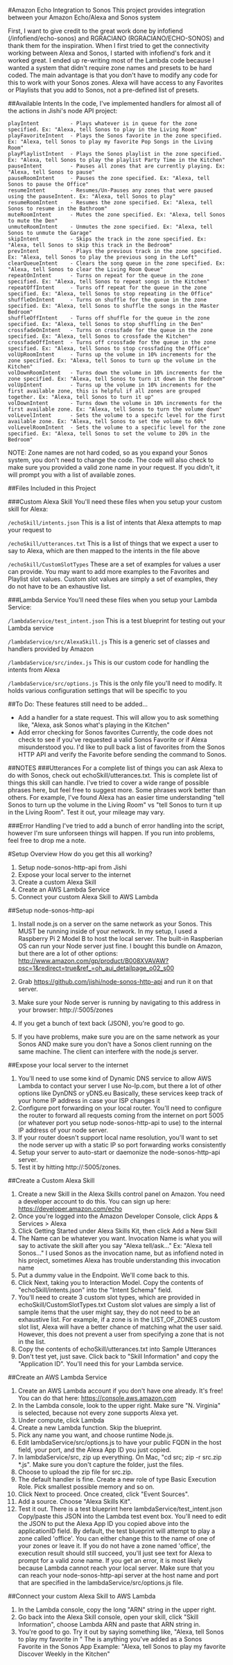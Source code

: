 #Amazon Echo Integration to Sonos
This project provides integration between your Amazon Echo/Alexa and Sonos system

First, I want to give credit to the great work done by infofiend (/infofiend/echo-sonos) and RGRACIANO (RGRACIANO/ECHO-SONOS) and thank them for the inspiration.
When I first tried to get the connectivity working between Alexa and Sonos, I started with infofiend's fork and it worked great.  I ended up re-writing
most of the Lambda code because I wanted a system that didn't require zone names and presets to be hard coded. The main advantage is that you don't have
to modify any code for this to work with your Sonos zones. Alexa will have access to any Favorites or Playlists that you add to Sonos, not a pre-defined
list of presets.

##Available Intents
In the code, I've implemented handlers for almost all of the actions in Jishi's node API project:

    playIntent          - Plays whatever is in queue for the zone specified. Ex: "Alexa, tell Sonos to play in the Living Room"
    playFavoriteIntent  - Plays the Sonos favorite in the zone specified. Ex: "Alexa, tell Sonos to play my favorite Pop Songs in the Living Room"
    playPlaylistIntent  - Plays the Sonos playlist in the zone specified. Ex: "Alexa, tell Sonos to play the playlist Party Time in the Kitchen"
    pauseIntent         - Pauses all zones that are currently playing. Ex: "Alexa, tell Sonos to pause"
    pauseRoomIntent     - Pauses the zone specified. Ex: "Alexa, tell Sonos to pause the Office"
    resumeIntent        - Resumes/Un-Pauses any zones that were paused using the pauseIntent. Ex: "Alexa, tell Sonos to play"
    resumeRoomIntent    - Resumes the zone specified. Ex: "Alexa, tell Sonos to resume in the Bathroom"
    muteRoomIntent      - Mutes the zone specified. Ex: "Alexa, tell Sonos to mute the Den"
    unmuteRoomIntent    - Unmutes the zone specified. Ex: "Alexa, tell Sonos to unmute the Garage"
    skipIntent          - Skips the track in the zone specified. Ex: "Alexa, tell Sonos to skip this track in the Bedroom"
    prevIntent          - Plays the previous track in the zone specified. Ex: "Alexa, tell Sonos to play the previous song in the Loft"
    clearQueueIntent    - Clears the song queue in the zone specified. Ex: "Alexa, tell Sonos to clear the Living Room Queue"
    repeatOnIntent      - Turns on repeat for the queue in the zone specified. Ex: "Alexa, tell Sonos to repeat songs in the Kitchen"
    repeatOffIntent     - Turns off repeat for the queue in the zone specified. Ex: "Alexa, tell Sonos to stop repeating in the Office"
    shuffleOnIntent     - Turns on shuffle for the queue in the zone specified. Ex: "Alexa, tell Sonos to shuffle the songs in the Master Bedroom"
    shuffleOffIntent    - Turns off shuffle for the queue in the zone specified. Ex: "Alexa, tell Sonos to stop shuffling in the Den"
    crossfadeOnIntent   - Turns on crossfade for the queue in the zone specified. Ex: "Alexa, tell Sonos to crossfade the Kitchen"
    crossfadeOffIntent  - Turns off crossfade for the queue in the zone specified. Ex: "Alexa, tell Sonos to stop crossfading the Office"
    volUpRoomIntent     - Turns up the volume in 10% increments for the zone specified. Ex: "Alexa, tell Sonos to turn up the volume in the Kitchen"
    volDownRoomIntent   - Turns down the volume in 10% increments for the zone specified. Ex: "Alexa, tell Sonos to turn it down in the Bedroom"
    volUpIntent         - Turns up the volume in 10% increments for the first available zone, this is helpful if all zones are grouped together. Ex: "Alexa, tell Sonos to turn it up"
    volDownIntent       - Turns down the volume in 10% increments for the first available zone. Ex: "Alexa, tell Sonos to turn the volume down"
    volLevelIntent      - Sets the volume to a specifc level for the first available zone. Ex: "Alexa, tell Sonos to set the volume to 60%"
    volLevelRoomIntent  - Sets the volume to a specific level for the zone specified. Ex: "Alexa, tell Sonos to set the volume to 20% in the Bedroom"

NOTE: Zone names are not hard coded, so as you expand your Sonos system, you don't need to change the code. The code will also
      check to make sure you provided a valid zone name in your request. If you didn't, it will prompt you with a list of available zones.

##Files Included in this Project

###Custom Alexa Skill
You'll need these files when you setup your custom skill for Alexa:

`/echoSkill/intents.json`       This is a list of intents that Alexa attempts to map your request to

`/echoSkill/utterances.txt`     This is a list of things that we expect a user to say to Alexa, which are then mapped to the intents in the file above

`/echoSkill/CustomSlotTypes`    These are a set of examples for values a user can provide. You may want to add more examples to the Favorites and Playlist slot values.
                                Custom slot values are simply a set of examples, they do not have to be an exhaustive list.

###Lambda Service
You'll need these files when you setup your Lambda Service:

`/lambdaService/test_intent.json`   This is a test blueprint for testing out your Lambda service

`/lambdaService/src/AlexaSkill.js`  This is a generic set of classes and handlers provided by Amazon

`/lambdaService/src/index.js`       This is our custom code for handling the intents from Alexa

`/lambdaService/src/options.js`     This is the only file you'll need to modify. It holds various configuration settings that will be specific to you

##To Do:
These features still need to be added...

- Add a handler for a state request. This will allow you to ask something like, "Alexa, ask Sonos what's playing in the Kitchen"
- Add error checking for Sonos favorites
    Currently, the code does not check to see if you've requested a valid Sonos Favorite or if Alexa misunderstood you. I'd like to pull back a list of favorites
    from the Sonos HTTP API and verify the Favorite before sending the command to Sonos.

##NOTES
###Utterances
For a complete list of things you can ask Alexa to do with Sonos, check out echoSkill/utterances.txt.  This is complete list of things this skill can handle. I've
tried to cover a wide range of possible phrases here, but feel free to suggest more. Some phrases work better than others. For example, I've found Alexa has an
easier time understanding "tell Sonos to turn up the volume in the Living Room" vs "tell Sonos to turn it up in the Living Room".  Test it out, your mileage may vary.

###Error Handling
I've tried to add a bunch of error handling into the script, however I'm sure unforseen things will happen. If you run into problems, feel free to drop me a note.

#Setup Overview
How do you get this all working?

1. Setup node-sonos-http-api from Jishi
2. Expose your local server to the internet
3. Create a custom Alexa Skill
4. Create an AWS Lambda Service
5. Connect your custom Alexa Skill to AWS Lambda

##Setup node-sonos-http-api
1. Install node.js on a server on the same network as your Sonos.
   This MUST be running inside of your network. In my setup, I used a Raspberry Pi 2 Model B to host the local server.
   The built-in Raspberian OS can run your Node server just fine.
   I bought this bundle on Amazon, but there are a lot of other options: http://www.amazon.com/gp/product/B008XVAVAW?psc=1&redirect=true&ref_=oh_aui_detailpage_o02_s00

2. Grab https://github.com/jishi/node-sonos-http-api and run it on that server.
3. Make sure your Node server is running by navigating to this address in your browser: http://<your server ip>:5005/zones
4. If you get a bunch of text back (JSON), you're good to go.
5. If you have problems, make sure you are on the same network as your Sonos AND make sure you don't have a Sonos client running on the same machine.
   The client can interfere with the node.js server.

##Expose your local server to the internet
1. You'll need to use some kind of Dynamic DNS service to allow AWS Lambda to contact your server
   I use No-Ip.com, but there a lot of other options like DynDNS or yDNS.eu
   Basically, these services keep track of your home IP address in case your ISP changes it
2. Configure port forwarding on your local router.
   You'll need to configure the router to forward all requests coming from the internet on port 5005 (or whatever port you setup node-sonos-http-api to use)
   to the internal IP address of your node server.
3. If your router doesn't support local name resolution, you'll want to set the node server up with a static IP so port forwarding works consistently
4. Setup your server to auto-start or daemonize the node-sonos-http-api server.
5. Test it by hitting http://<your external DNS address>:5005/zones.

##Create a Custom Alexa Skill
1. Create a new Skill in the Alexa Skills control panel on Amazon. You need a developer account to do this.
   You can sign up here: https://developer.amazon.com/echo
2. Once you're logged into the Amazon Developer Console, click Apps & Services > Alexa
3. Click Getting Started under Alexa Skills Kit, then click Add a New Skill
4. The Name can be whatever you want. Invocation Name is what you will say to activate the skill after you say "Alexa tell/ask..."
    Ex: "Alexa tell Sonos..."
    I used Sonos as the invocation name, but as infofiend noted in his project, sometimes Alexa has trouble understanding this invocation name
5. Put a dummy value in the Endpoint. We'll come back to this.
6. Click Next, taking you to Interaction Model. Copy the contents of "echoSkill/intents.json" into the "Intent Schema" field.
7. You'll need to create 3 custom slot types, which are provided in echoSkill/CustomSlotTypes.txt
   Custom slot values are simply a list of sample items that the user might say, they do not need to be an exhaustive list. For example, if a zone
   is in the LIST_OF_ZONES custom slot list, Alexa will have a better chance of matching what the user said. However, this does not prevent a user
   from specifying a zone that is not in the list.
8. Copy the contents of echoSkill/utterances.txt into Sample Utterances
9. Don't test yet, just save. Click back to "Skill Information" and copy the "Application ID". You'll need this for your Lambda service.

##Create an AWS Lambda Service
1. Create an AWS Lambda account if you don't have one already. It's free!
   You can do that here: https://console.aws.amazon.com
2. In the Lambda console, look to the upper right. Make sure "N. Virginia" is selected, because not every zone supports Alexa yet.
3. Under compute, click Lambda
4. Create a new Lambda function. Skip the blueprint.
5. Pick any name you want, and choose runtime Node.js.
6. Edit lambdaService/src/options.js to have your public FQDN in the host field, your port, and the Alexa App ID you just copied.
7. In lambdaService/src, zip up everything. On Mac, "cd src; zip -r src.zip *.js".  Make sure you don't capture the folder, just the files.
8. Choose to upload the zip file for src.zip.
9. The default handler is fine. Create a new role of type Basic Execution Role. Pick smallest possible memory and so on.
10. Click Next to proceed. Once created, click "Event Sources".
11. Add a source.  Choose "Alexa Skills Kit".
12. Test it out.
    There is a test blueprint here lambdaService/test_intent.json
    Copy/paste this JSON into the Lambda test event box. You'll need to edit the JSON to put the Alexa App ID you copied above into the applicationID field.
    By default, the test blueprint will attempt to play a zone called 'office'. You can either change this to the name of one of your zones or leave it. If
    you do not have a zone named 'office', the execution result should still succeed, you'll just see text for Alexa to prompt for a valid zone name.
    If you get an error, it is most likely because Lambda cannot reach your local server. Make sure that you can reach your node-sonos-http-api server at the
    host name and port that are specified in the lambdaService/src/options.js file.

##Connect your custom Alexa Skill to AWS Lambda
1. In the Lambda console, copy the long "ARN" string in the upper right.
2. Go back into the Alexa Skill console, open your skill, click "Skill Information", choose Lambda ARN and paste that ARN string in.
3. You're good to go.
   Try it out by saying something like, "Alexa, tell Sonos to play my favorite <favorite name> in <Zone>"
   The <favorite name> is anything you've added as a Sonos Favorite in the Sonos App
   Example: "Alexa, tell Sonos to play my favorite Discover Weekly in the Kitchen"